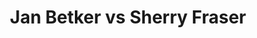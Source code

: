 ---
title: Jan Betker vs Sherry Fraser
player1:
  name: Betker, Jan
  percent: 86
  wins: 2
  losses: 0
player2:
  name: Fraser, Sherry
  percent: 88
  wins: 0
  losses: 2
games:
- player1:
    team: CA
    position: Third
    percent: 73
    win: 1
    loss: 0
  player2:
    team: BC
    position: Second
    percent: 85
    win: 0
    loss: 1
  event: Hearts
  year: 1995
  draw: Round Robin(3)
  score: BC 5 - CA 7
- player1:
    team: SK
    position: Third
    percent: 99
    win: 1
    loss: 0
  player2:
    team: BC
    position: Second
    percent: 90
    win: 0
    loss: 1
  event: Hearts
  year: 1997
  draw: Round Robin(16)
  score: SK 6 - BC 5
- player1:
    team: SCHM
    position: Third
    percent: 89
    win: 1
    loss: 0
  player2:
    team: LAW
    position: Second
    percent: 69
    win: 0
    loss: 1
  event: Trials (Women)
  year: 1997
  draw: Round Robin(3)
  score: LAW 5 - SCHM 7
---